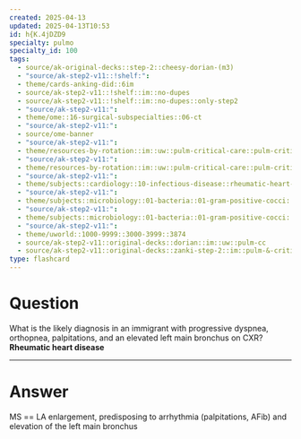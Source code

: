 ```yaml
---
created: 2025-04-13
updated: 2025-04-13T10:53
id: h{K.4jDZD9
specialty: pulmo
specialty_id: 100
tags:
  - source/ak-original-decks::step-2::cheesy-dorian-(m3)
  - "source/ak-step2-v11::!shelf:": 
  - theme/cards-anking-did::6im
  - source/ak-step2-v11::!shelf::im::no-dupes
  - source/ak-step2-v11::!shelf::im::no-dupes::only-step2
  - "source/ak-step2-v11:": 
  - theme/ome::16-surgical-subspecialties::06-ct
  - "source/ak-step2-v11:": 
  - source/ome-banner
  - "source/ak-step2-v11:": 
  - theme/resources-by-rotation::im::uw::pulm-critical-care::pulm-critical-care-dorian
  - "source/ak-step2-v11:": 
  - theme/resources-by-rotation::im::uw::pulm-critical-care::pulm-critical-care-zanki
  - "source/ak-step2-v11:": 
  - theme/subjects::cardiology::10-infectious-disease::rheumatic-heart-disease
  - "source/ak-step2-v11:": 
  - theme/subjects::microbiology::01-bacteria::01-gram-positive-cocci::strep-pyogenes
  - "source/ak-step2-v11:": 
  - theme/subjects::microbiology::01-bacteria::01-gram-positive-cocci::strep-pyogenes::rheumatic-fever
  - "source/ak-step2-v11:": 
  - theme/uworld::1000-9999::3000-3999::3874
  - source/ak-step2-v11::original-decks::dorian::im::uw::pulm-cc
  - source/ak-step2-v11::original-decks::zanki-step-2::im::pulm-&-critical-care"
type: flashcard
---
```


# Question
What is the likely diagnosis in an immigrant with progressive dyspnea, orthopnea, palpitations, and an elevated left main bronchus on CXR?   **Rheumatic heart disease**

---

# Answer
MS == LA enlargement, predisposing to arrhythmia (palpitations, AFib) and elevation of the left main bronchus